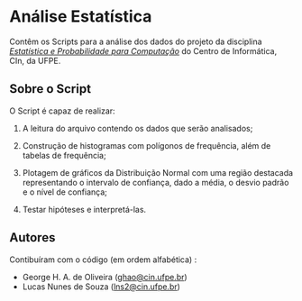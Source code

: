 Análise Estatística
===================

Contêm os Scripts para a análise dos dados do projeto da disciplina 
[*Estatística e Probabilidade para Computação*](www.cin.ufpe.br/~et586cc) do Centro de Informática, CIn, da UFPE.

Sobre o Script
--------------

O Script é capaz de realizar:

  1. A leitura do arquivo contendo os dados que serão analisados;

  2. Construção de histogramas com polígonos de frequência, além de tabelas de frequência;

  3. Plotagem de gráficos da Distribuição Normal com uma região destacada representando o 
  intervalo de confiança, dado a média, o desvio padrão e o nível de confiança;

  5. Testar hipóteses e interpretá-las.

Autores
-------

Contibuíram com o código (em ordem alfabética) :
  - George H. A. de Oliveira (ghao@cin.ufpe.br)
  - Lucas Nunes de Souza (lns2@cin.ufpe.br)
